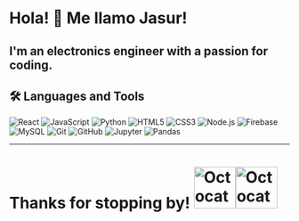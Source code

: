 # Hola! 👋 Me llamo Jasur!

I'm an electronics engineer with a passion for coding.
---
## 🛠️ Languages and Tools

<p>
  
  <img src="https://img.shields.io/badge/-React-61DAFB?logo=react&logoColor=black&style=flat" alt="React" />
  <img src="https://img.shields.io/badge/-JavaScript-F7DF1E?logo=javascript&logoColor=black&style=flat" alt="JavaScript" />
  <img src="https://img.shields.io/badge/-Python-3776AB?logo=python&logoColor=white&style=flat" alt="Python" />
  <img src="https://img.shields.io/badge/-HTML5-E34F26?logo=html5&logoColor=white&style=flat" alt="HTML5" />
  <img src="https://img.shields.io/badge/-CSS3-1572B6?logo=css3&logoColor=white&style=flat" alt="CSS3" />
  <img src="https://img.shields.io/badge/-Node.js-339933?logo=node.js&logoColor=white&style=flat" alt="Node.js" />
  <img src="https://img.shields.io/badge/-Firebase-FFCA28?logo=firebase&logoColor=black&style=flat" alt="Firebase" />
  <img src="https://img.shields.io/badge/-MySQL-4479A1?logo=mysql&logoColor=white&style=flat" alt="MySQL" />
  <img src="https://img.shields.io/badge/-Git-F05032?logo=git&logoColor=white&style=flat" alt="Git" />
  <img src="https://img.shields.io/badge/-GitHub-181717?logo=github&logoColor=white&style=flat" alt="GitHub" />
  <img src="https://img.shields.io/badge/-Jupyter-F37626?logo=jupyter&logoColor=white&style=flat" alt="Jupyter" />
  <img src="https://img.shields.io/badge/-Pandas-150458?logo=pandas&logoColor=white&style=flat" alt="Pandas" />

</p>

---

# Thanks for stopping by!  <img src="https://jasurgraduate.github.io/img/cat2.png" alt="Octocat" width="75" /><img src="https://jasurgraduate.github.io/img/cat.png" alt="Octocat" width="75" />


